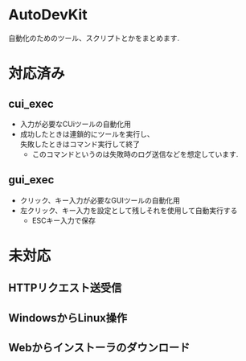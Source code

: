 # AutoDevKit
自動化のためのツール、スクリプトとかをまとめます.


# 対応済み

## cui_exec
- 入力が必要なCUiツールの自動化用  
- 成功したときは連鎖的にツールを実行し、  
失敗したときはコマンド実行して終了
    - このコマンドというのは失敗時のログ送信などを想定しています.

## gui_exec
- クリック、キー入力が必要なGUIツールの自動化用
- 左クリック、キー入力を設定として残しそれを使用して自動実行する
    - ESCキー入力で保存


# 未対応

## HTTPリクエスト送受信



## WindowsからLinux操作



## Webからインストーラのダウンロード



